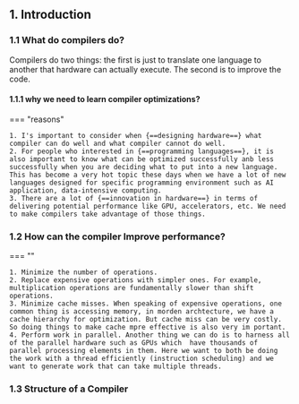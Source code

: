 ## 1. Introduction  


### 1.1 What do compilers do?

Compilers do two things: the first is just to translate one language to another that hardware can actually execute. The second is to improve the code.

#### 1.1.1 why we need to learn compiler optimizations?

=== "reasons"

    1. I's important to consider when {==designing hardware==} what compiler can do well and what compiler cannot do well.
    2. For people who interested in {==programming languages==}, it is also important to know what can be optimized successfully anb less successfully when you are deciding what to put into a new language. This has become a very hot topic these days when we have a lot of new languages designed for specific programming environment such as AI application, data-intensive computing. 
    3. There are a lot of {==innovation in hardware==} in terms of delivering potential performance like GPU, accelerators, etc. We need to make compilers take advantage of those things.


### 1.2 How can the compiler Improve performance? 
=== ""

    1. Minimize the number of operations.
    2. Replace expensive operations with simpler ones. For example, multiplication operations are fundamentally slower than shift operations. 
    3. Minimize cache misses. When speaking of expensive operations, one common thing is accessing memory, in morden archtecture, we have a cache hierarchy for optimization. But cache miss can be very costly. So doing things to make cache mpre effective is also very im portant.
    4. Perform work in parallel. Another thing we can do is to harness all of the parallel hardware such as GPUs which  have thousands of parallel processing elements in them. Here we want to both be doing the work with a thread efficiently (instruction scheduling) and we want to generate work that can take multiple threads. 


### 1.3 Structure of a Compiler




